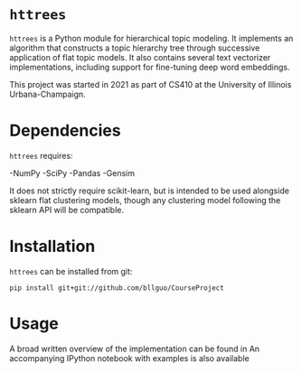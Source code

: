 # `httrees`

`httrees` is a Python module for hierarchical topic modeling. It implements an algorithm that constructs a topic hierarchy tree through successive application of flat topic models. It also contains several text vectorizer implementations, including support for fine-tuning deep word embeddings.

This project was started in 2021 as part of CS410 at the University of Illinois Urbana-Champaign.

# Dependencies

`httrees` requires:

-NumPy
-SciPy
-Pandas
-Gensim

It does not strictly require scikit-learn, but is intended to be used alongside sklearn flat clustering models, though any clustering model following the sklearn API will be compatible.

# Installation

`httrees` can be installed from git:

`pip install git+git://github.com/bllguo/CourseProject`

# Usage

A broad written overview of the implementation can be found in <TODO>
An accompanying IPython notebook with examples is also available <TODO>
